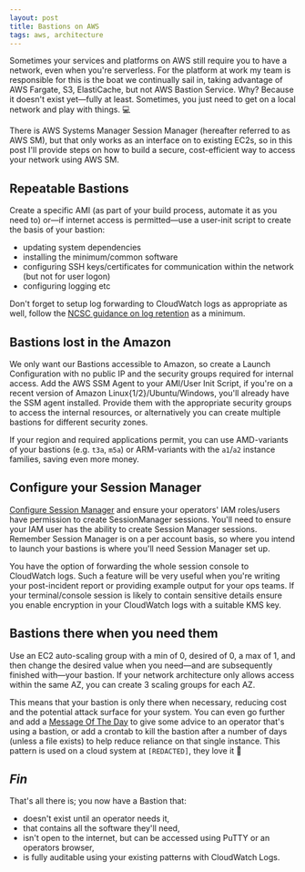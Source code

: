 ```yaml
---
layout: post
title: Bastions on AWS
tags: aws, architecture
---
```


Sometimes your services and platforms on AWS still require you to have a network, even when you're serverless.
For the platform at work my team is responsible for this is the boat we continually sail in, taking advantage of AWS Fargate, S3, ElastiCache, but not AWS Bastion Service.
Why? Because it doesn't exist yet—fully at least. Sometimes, you just need to get on a local network and play with things. 💻

There is AWS Systems Manager Session Manager (hereafter referred to as AWS SM), but that only works as an interface on to existing EC2s, so in this post I'll provide steps on how to build a secure, cost-efficient way to access your network using AWS SM.

## Repeatable Bastions

Create a specific AMI (as part of your build process, automate it as you need to) or—if internet access is permitted—use a user-init script to create the basis of your bastion:

* updating system dependencies
* installing the minimum/common software
* configuring SSH keys/certificates for communication within the network (but not for user logon)
* configuring logging etc

Don't forget to setup log forwarding to CloudWatch logs as appropriate as well, follow the [NCSC guidance on log retention][NCSC-Log-Retention] as a minimum.

## Bastions lost in the Amazon

We only want our Bastions accessible to Amazon, so create a Launch Configuration with no public IP and the security groups required for internal access.
Add the AWS SSM Agent to your AMI/User Init Script, if you're on a recent version of Amazon Linux{1/2}/Ubuntu/Windows, you'll already have the SSM agent installed.
Provide them with the appropriate security groups to access the internal resources, or alternatively you can create multiple bastions for different security zones.

If your region and required applications permit, you can use AMD-variants of your bastions (e.g. `t3a`, `m5a`) or ARM-variants with the `a1`/`a2` instance families, saving even more money.

## Configure your Session Manager

[Configure Session Manager][SessionManagerGettingStarted] and ensure your operators' IAM roles/users have permission to create SessionManager sessions.
You'll need to ensure your IAM user has the ability to create Session Manager sessions.
Remember Session Manager is on a per account basis, so where you intend to launch your bastions is where you'll need Session Manager set up.

You have the option of forwarding the whole session console to CloudWatch logs. Such a feature will be very useful when you're writing your post-incident report or providing example output for your ops teams.
If your terminal/console session is likely to contain sensitive details ensure you enable encryption in your CloudWatch logs with a suitable KMS key.

## Bastions there when you need them

Use an EC2 auto-scaling group with a min of 0, desired of 0, a max of 1, and then change the desired value when you need—and are subsequently finished with—your bastion.
If your network architecture only allows access within the same AZ, you can create 3 scaling groups for each AZ.

This means that your bastion is only there when necessary, reducing cost and the potential attack surface for your system. You can even go further and add a [Message Of The Day][MOTD] to give some advice to an operator that's using a bastion, or add a crontab to kill the bastion after a number of days (unless a file exists) to help reduce reliance on that single instance.
This pattern is used on a cloud system at `[REDACTED]`, they love it 🤩

## _Fin_

That's all there is; you now have a Bastion that:

* doesn't exist until an operator needs it,
* that contains all the software they'll need,
* isn't open to the internet, but can be accessed using PuTTY or an operators browser,
* is fully auditable using your existing patterns with CloudWatch Logs.




[NCSC-Log-Retention]: https://www.ncsc.gov.uk/guidance/introduction-logging-security-purposes
[SessionManagerGettingStarted]: https://docs.aws.amazon.com/systems-manager/latest/userguide/session-manager-getting-started.html
[MOTD]: https://www.linux.com/tutorials/put-talking-cow-your-linux-message-day/